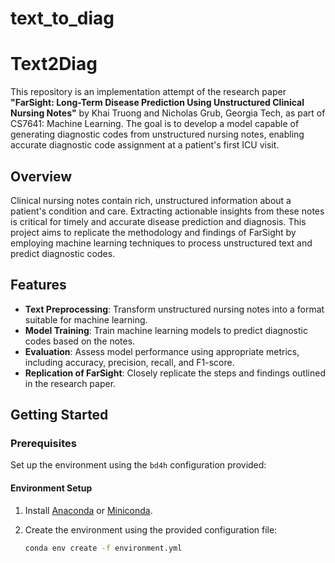 # text_to_diag
# Text2Diag

This repository is an implementation attempt of the research paper **"FarSight: Long-Term Disease Prediction Using Unstructured Clinical Nursing Notes"** by Khai Truong and Nicholas Grub, Georgia Tech, as part of CS7641: Machine Learning. The goal is to develop a model capable of generating diagnostic codes from unstructured nursing notes, enabling accurate diagnostic code assignment at a patient's first ICU visit.

## Overview

Clinical nursing notes contain rich, unstructured information about a patient's condition and care. Extracting actionable insights from these notes is critical for timely and accurate disease prediction and diagnosis. This project aims to replicate the methodology and findings of FarSight by employing machine learning techniques to process unstructured text and predict diagnostic codes.

## Features

- **Text Preprocessing**: Transform unstructured nursing notes into a format suitable for machine learning.
- **Model Training**: Train machine learning models to predict diagnostic codes based on the notes.
- **Evaluation**: Assess model performance using appropriate metrics, including accuracy, precision, recall, and F1-score.
- **Replication of FarSight**: Closely replicate the steps and findings outlined in the research paper.

## Getting Started

### Prerequisites

Set up the environment using the `bd4h` configuration provided:

#### Environment Setup

1. Install [Anaconda](https://www.anaconda.com/) or [Miniconda](https://docs.conda.io/en/latest/miniconda.html).
2. Create the environment using the provided configuration file:

   ```bash
   conda env create -f environment.yml
